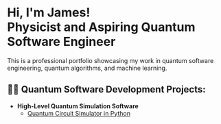 <h1>Hi, I'm James! <br/><a>Physicist</a> and <a>Aspiring Quantum Software Engineer</a></h1>

This is a professional portfolio showcasing my work in quantum software engineering, quantum algorithms, and machine learning. 


<h2>👨‍💻 Quantum Software Development Projects:</h2>

- <b> High-Level Quantum Simulation Software </b>
  - [Quantum Circuit Simulator in Python](https://github.com/joshmadakor1/Algorithms-Practice)
